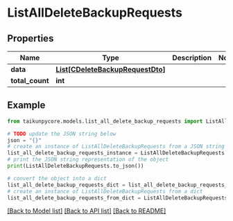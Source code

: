# ListAllDeleteBackupRequests


## Properties

Name | Type | Description | Notes
------------ | ------------- | ------------- | -------------
**data** | [**List[CDeleteBackupRequestDto]**](CDeleteBackupRequestDto.md) |  | 
**total_count** | **int** |  | 

## Example

```python
from taikunpycore.models.list_all_delete_backup_requests import ListAllDeleteBackupRequests

# TODO update the JSON string below
json = "{}"
# create an instance of ListAllDeleteBackupRequests from a JSON string
list_all_delete_backup_requests_instance = ListAllDeleteBackupRequests.from_json(json)
# print the JSON string representation of the object
print(ListAllDeleteBackupRequests.to_json())

# convert the object into a dict
list_all_delete_backup_requests_dict = list_all_delete_backup_requests_instance.to_dict()
# create an instance of ListAllDeleteBackupRequests from a dict
list_all_delete_backup_requests_from_dict = ListAllDeleteBackupRequests.from_dict(list_all_delete_backup_requests_dict)
```
[[Back to Model list]](../README.md#documentation-for-models) [[Back to API list]](../README.md#documentation-for-api-endpoints) [[Back to README]](../README.md)


